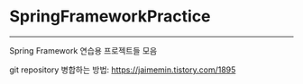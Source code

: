 # SpringFrameworkPractice
---
Spring Framework 연습용 프로젝트들 모음

git repository 병합하는 방법: https://jaimemin.tistory.com/1895
